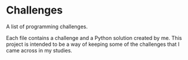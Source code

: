 # Challenges

A list of programming challenges. 

Each file contains a challenge and a Python solution created by me. This project is intended to be a way of keeping some of the challenges that I came across in my studies. 
